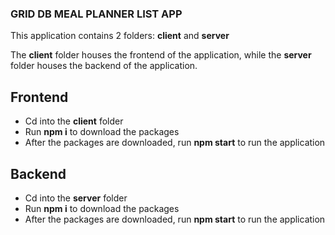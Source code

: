 ### GRID DB MEAL PLANNER LIST APP

This application contains 2 folders: **client** and **server**

The **client** folder houses the frontend of the application, while the **server** folder houses the backend of the application.

## Frontend

- Cd into the **client** folder
- Run **npm i** to download the packages
- After the packages are downloaded, run **npm start** to run the application

## Backend

- Cd into the **server** folder
- Run **npm i** to download the packages
- After the packages are downloaded, run **npm start** to run the application
